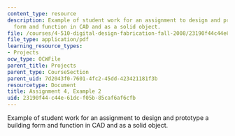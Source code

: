 ```yaml
---
content_type: resource
description: Example of student work for an assignment to design and prototype a building
  form and function in CAD and as a solid object.
file: /courses/4-510-digital-design-fabrication-fall-2008/23190f44c44e61dcf05b85caf6af6cfb_assn4_example2.pdf
file_type: application/pdf
learning_resource_types:
- Projects
ocw_type: OCWFile
parent_title: Projects
parent_type: CourseSection
parent_uid: 7d2043f0-7601-4fc2-45dd-423421181f3b
resourcetype: Document
title: Assignment 4, Example 2
uid: 23190f44-c44e-61dc-f05b-85caf6af6cfb
---
```

Example of student work for an assignment to design and prototype a building form and function in CAD and as a solid object.

